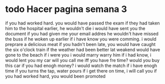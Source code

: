 # todo Hacer pagina semana 3 
  if you had worked hard. you would have passed the exam
  if they had taken him to the hospital earlier, he wouldn't die 
  i would have sent you the document if you had given me your email addres
  he wouldn't have missed the buss if he woken up earlier
  if i have know you were comming. i would preprare a delicious meat
  if you hadn't been late, you would have caught the six o'clock train
  if the weather had been better lat weakend would have gone to the beach 
  if i were you i would marry warry him
  if i had know, i would lent you my car
  will you call me iff you have fre time?
  would you buy this car if you had enogh money?
  i would watch the match if i have enogh time
  if you turns the tap, water pours 
  if i get there on time, i will call you 
  if you had worked hard, you would been promoted
  

